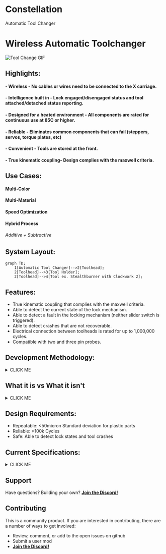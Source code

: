 # Constellation
Automatic Tool Changer 
# Wireless Automatic Toolchanger

![Tool Change GIF](https://github.com/ben5459/HybridManufacturingPlatform/blob/44d53604ea88ddc55a182922c3dc7c002d66ddbc/Automatic%20Tool%20Changer/Images/Toolchange%20GIF.gif)


## Highlights:
#### - Wireless - No cables or wires need to be connected to the X carriage. 
#### - Intelligence built in - Lock engaged/disengaged status and tool attached/detached status reporting.
#### - Designed for a heated environment - All components are rated for continuous use at 85C or higher.
#### - Reliable - Eliminates common components that can fail (steppers, servos, torque plates, etc)
#### - Convenient - Tools are stored at the front.
#### - True kinematic coupling- Design complies with the maxwell criteria.


## Use Cases:
#### Multi-Color	
#### Multi-Material
#### Speed Optimization 
#### Hybrid Process 
###### Additive + Subtractive


## System Layout:
```mermaid
graph TD;
    1[Automatic Tool Changer]-->2[Toolhead];
    2[Toolhead]-->3[Tool Holder];
    2[Toolhead]-->4[Tool ex. Stealthburner with Clockwork 2];
```
## Features:
- True kinematic coupling that complies with the maxwell criteria.
- Able to detect the current state of the lock mechanism. 
- Able to detect a fault in the locking mechanism (neither slider switch is triggered).
- Able to detect crashes that are not recoverable.
- Electrical connection between toolheads is rated for up to 1,000,000 cycles. 
- Compatible with two and three pin probes.


## Development Methodology:
<details><summary>CLICK ME</summary>
<p>		
- Pragmatic product management <br />	
- Continuous improvement <br />
- Sound engineering theory supported by empirical testing <br />
 </p>
</details>

## What it is vs What it isn't
<details><summary>CLICK ME</summary>
<p>
 <br />
 

### What it isn't:
- Lighter than the stock Voron toolhead<br />
- Cheaper than the stock Voron toolhead	<br />
- Designed to mill anything that you can't extrude out of the attached hotends<br />
    
### What it is: <br />
- Compact<br />
- Lightweight<br />
- Extensible<br />
- Wireless<br />

 </p>
</details>	
 
## Design Requirements:
- Repeatable: <50micron Standard deviation for plastic parts
- Reliable: >100k Cycles
- Safe: Able to detect lock states and tool crashes

## Current Specifications:
<details><summary>CLICK ME</summary>
<p>

#### - ATC Weight: 75grams <br />	
#### - ATC Footprint: 68x62x35 <br />	
#### - Operating temperature: ≤85C (all components are rated for atleast 85C) <br />  

#### - Recomended Maximum Tool Width (without modifications): 62mm <br />
#### - Recomended Maximum Tool Height (without modifications): 145mm <br />
#### - Recomended Maximum Tool Depth (without modifications): 76mm <br />
 
 
#### - Number of tool changes between maintenance intervals based on component service life: >100k <br />
 
 
#### Weight required in the Z axis to separate the kinematic coupling: <br />
##### - Locked state >5000g (over the amount that I can currently measure)  <br />
##### - Unlocked state 1750g +/-100g (connection state change occured before full decoupling) <br />
 
 
#### - Weight of a stealthburner with rapido, EBB36, and kinematic motor plate: 395g  <br />

</p>
</details>



## Support

Have questions? Building your own? **[Join the Discord!][discord]**

## Contributing

This is a community product. If you are interested in contributing, there are a number of ways to get involved:

* Review, comment, or add to the open issues on github
* Submit a user mod
* **[Join the Discord!][discord]**

[discord]: https://discord.gg/NDppsd4K

